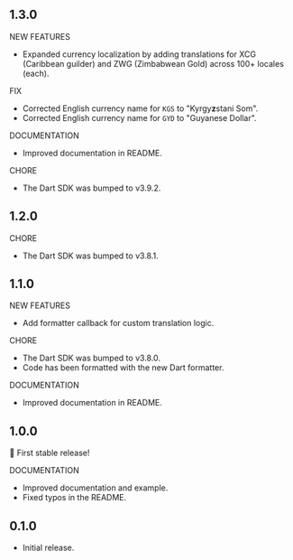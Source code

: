 ## 1.3.0

NEW FEATURES

- Expanded currency localization by adding translations for XCG (Caribbean guilder) and ZWG (Zimbabwean Gold) across 100+ locales (each).

FIX

- Corrected English currency name for `KGS` to "Kyrgy**z**stani Som".
- Corrected English currency name for `GYD` to "Guyanese Dollar".

DOCUMENTATION

- Improved documentation in README.

CHORE

- The Dart SDK was bumped to v3.9.2.

## 1.2.0

CHORE

- The Dart SDK was bumped to v3.8.1.

## 1.1.0

NEW FEATURES

- Add formatter callback for custom translation logic.

CHORE

- The Dart SDK was bumped to v3.8.0.
- Code has been formatted with the new Dart formatter.

DOCUMENTATION

- Improved documentation in README.

## 1.0.0

🎉 First stable release!

DOCUMENTATION

- Improved documentation and example.
- Fixed typos in the README.

## 0.1.0

- Initial release.
